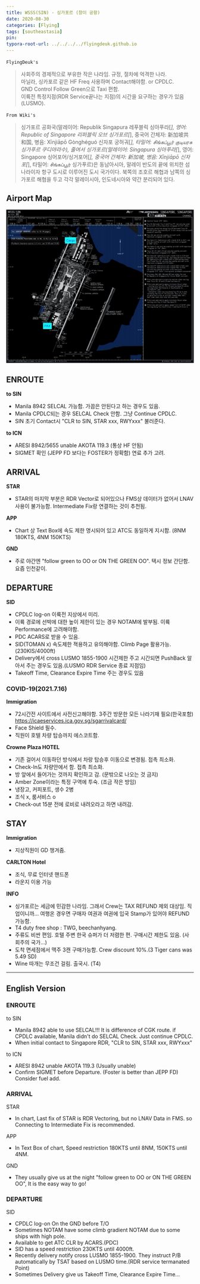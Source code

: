 ```yaml
---
title: WSSS(SIN) - 싱가포르 (창이 공항)
date: 2020-08-30
categories: [Flying]
tags: [southeastasia]
pin:
typora-root-url: ../../../../flyingdeuk.github.io
---
```


`FlyingDeuk's`
> 사회주의 경제적으로 부유한 작은 나라임. 규정, 절차에 억격한 나라. <br>
마닐라, 싱카포르 같은 HF Freq 사용하며 Contact해야함. or CPDLC. <br>
GND Control Follow Green으로 Taxi 편함. <br>
이륙전 특정지점(RDR Service끝나는 지점)의 시간을 요구하는 경우가 있음(LUSMO).

`From Wiki's`
>싱가포르 공화국(말레이어: Republik Singapura 레푸블릭 싱아푸라[*], 영어: Republic of Singapore 리퍼블릭 오브 싱가포르[*], 중국어 간체자: 新加坡共和国, 병음: Xīnjiāpō Gònghéguó 신자포 궁허궈[*], 타밀어: சிங்கப்பூர் குடியரசு 싱가푸르 쿠디야라수), 줄여서 싱가포르(말레이어: Singapura 싱아푸라[*], 영어: Singapore 싱어포어/싱거포어[*], 중국어 간체자: 新加坡, 병음: Xīnjiāpō 신자포[*], 타밀어: சிங்கப்பூர் 싱가푸르)은 동남아시아, 말레이 반도의 끝에 위치한 섬나라이자 항구 도시로 이루어진 도시 국가이다. 북쪽의 조호르 해협과 남쪽의 싱가포르 해협을 두고 각각 말레이시아, 인도네시아와 약간 분리되어 있다.


## Airport Map
![sin](/img/flying/airport/sin_ap.jpg)

## ENROUTE
**to SIN**
- Manila 8942 SELCAL 가능함. 가끔은 안된다고 하는 경우도 있음.
- Manila CPDLC되는 경우 SELCAL Check 안함. 그냥 Continue CPDLC.
- SIN 초기 Contact시 "CLR to SIN, STAR xxx, RWYxxx" 불러준다.

**to ICN**
- ARESI 8942/5655 unable AKOTA 119.3 (통상 HF 안됨)
- SIGMET 확인 (JEPP FD 보다는 FOSTER가 정확함) 연료 추가 고려.

## ARRIVAL
**STAR**
- STAR의 마지막 부분은 RDR Vector로 되어있으나 FMS상 데이터가 없어서 LNAV사용이 불가능함. Intermediate Fix랑 연결하는 것이 추천됨.

**APP**
- Chart 상 Text Box에 속도 제한 명시되어 있고 ATC도 동일하게 지시함. (8NM 180KTS, 4NM 150KTS)

**GND**
- 주로 야간엔 "follow green to OO or ON THE GREEN OO". 택시 정보 간단함. 요즘 인천같이.

## DEPARTURE
**SID**
- CPDLC log-on 이륙전 지상에서 미리.
- 이륙 경로에 선박에 대한 높이 제한이 있는 경우 NOTAM에 발부됨. 이륙 Performance에 고려해야함.
- PDC ACARS로 받을 수 있음.
- SID(TOMAN x) 속도제한 젹용하고 유의해야함. Climb Page 활용가능. (230KIS/4000ft)
- Delivery에서 cross LUSMO 1855-1900 시간제한 주고 시간되면 PushBack 알아서 주는 경우도 있음.(LUSMO RDR Service 종료 지점임)
- Takeoff Time, Clearance Expire Time 주는 경우도 있음

### COVID-19(2021.7.16)
**Immigration**
- 72시간전 사이트에서 사전신고해야함. 3주간 방문한 모든 나라기재 필요(한국포함)  https://icaeservices.ica.gov.sg/sgarrivalcard/
- Face Shield 필수.
- 직원이 호텔 차량 탑승까지 에스코트함.

**Crowne Plaza HOTEL**
- 기존 걸어서 이동하던 방식에서 차랑 탑승후 이동으로 변경됨. 접촉 최소화.
- Check-In도 차량안에서 함. 접촉 최소화.
- 방 앞에서 들어가는 것까지 확인하고 감. (문밖으로 나오는 것 금지)
- Amber Zone이라는 특정 구역에 투숙. (조금 작은 방임)
- 냉장고, 커피포트, 생수 2병
- 조식 x, 룸서비스 o
- Check-out 15분 전에 로비로 내려오라고 하면 내려감.

## STAY
**Immigration**
- 지상직원이 GD 챙겨줌.

**CARLTON Hotel**
- 조식, 무료 인터넷 핸드폰
- 라운지 이용 가능

**INFO**
- 싱가포르는 세금에 민감한 나라임. 그래서 Crew는 TAX REFUND 제외 대상임. 직업이니까... 여행온 경우면 구매자 여권과 여권에 입국 Stamp가 있어야 REFUND가능함.
- T4 duty free shop : TWG, beechanhyang.
- 주류도 비싼 편임. 호텔 주변 한국 슈퍼가 더 저렴한 편. 구매시간 제한도 있음. (사회주의 국가...)
- 도착 면세점에서 맥주 3캔 구매가능함. Crew discount 10%.(3 Tiger cans was 5.49 SD)
- Wine 따개는 무조건 걸림. 출국시. (T4)

--------
## English Version

### ENROUTE
to SIN
- Manila 8942 able to use SELCAL!!! It is difference of CGK route. if CPDLC available, Manila didn't do SELCAL Check. Just continue CPDLC.
- When initial contact to Singapore RDR, "CLR to SIN, STAR xxx, RWYxxx"

to ICN
- ARESI 8942 unable AKOTA 119.3 (Usually unable)
- Confirm SIGMET before Departure. (Foster is better than JEPP FD) Consider fuel add.

### ARRIVAL
STAR
- In chart, Last fix of STAR is RDR Vectoring, but no LNAV Data in FMS. so Connecting to Intermediate Fix is recommended.

APP
- In Text Box of chart, Speed restriction 180KTS until 8NM, 150KTS until 4NM.

GND
- They usually give us at the night "follow green to OO or ON THE GREEN OO", It is the easy way to go!

### DEPARTURE
SID
- CPDLC log-on On the GND before T/O
- Sometimes NOTAM have some climb gradient NOTAM due to some ships with high pole.
- Available to get ATC CLR by ACARS.(PDC)
- SID has a speed restriction 230KTS until 4000ft.
- Recently delivery notify cross LUSMO 1855-1900. They instruct P/B automatically by TSAT based on LUSMO time.(RDR service termanated Point)
- Sometimes Delivery give us Takeoff Time, Clearance Expire Time...
